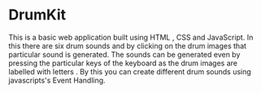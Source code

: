# DrumKit
This is a basic web application built using HTML , CSS  and JavaScript.
In this there are six drum sounds and by clicking on the drum images that particular sound is generated.
The sounds can be generated even by pressing the particular keys of the keyboard as the drum images are labelled with letters .
By this you can create different drum sounds using javascripts's Event Handling.
